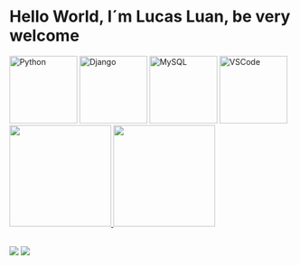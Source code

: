 # Hello World, I´m Lucas Luan, be very welcome
<div> 
  <a href="https://www.python.org/" target="_blank"><img src="https://img.icons8.com/color/2x/python.png" width="120" alt="Python"></a>
  <a href="https://www.djangoproject.com/" target="_blank"><img src="https://img.icons8.com/color/2x/django.png" width="120" alt="Django"></a>
  <a href="https://img.icons8.com/color/2x/mysql.png" target="_blank"><img src="https://img.icons8.com/color/2x/mysql.png" width="120" alt="MySQL"></a>
  <a href="https://code.visualstudio.com/" target="_blank"><img src="https://img.icons8.com/color/2x/visual-studio-code-2019.png" width="120" alt="VSCode"></a>
</div>

<table>
  <a href="https://github.com/Lucas8181luan">
  <img height="180em" src="https://github-readme-stats.vercel.app/api?username=Lucas8181luan&show_icons=true&theme=tokyonight&include_all_commits=true&count_private=true"/>
  <img height="180em" src="https://github-readme-stats.vercel.app/api/top-langs/?username=Lucas8181luan&layout=compact&langs_count=6&theme=tokyonight"/>
</table>

<div> 
  <a href="mailto:luanpocket1234@gmail.com"><img src="https://img.shields.io/badge/-Gmail-%23333?style=for-the-badge&logo=gmail&logoColor=white" target="_blank"></a>
  <a href="https://www.linkedin.com/in/lucas-luan-449267300/" target="_blank"><img src="https://img.shields.io/badge/-LinkedIn-%230077B5?style=for-the-badge&logo=linkedin&logoColor=white" target="_blank"></a> 
</div>
